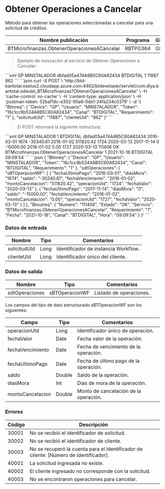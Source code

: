 # Obtener Operaciones a Cancelar 

Método para obtener las operaciones seleccionadas a cancelar para una solicitud de créditos. 

Nombre publicación | Programa | Global/País 
--------- | ----------- | ----------- 
BTMicrofinanzas.ObtenerOperacionesACancelar | RBTPG364 | Global 

> Ejemplo de invocación al servicio de Obtener Operaciones a Cancelar: 

<code-group> 
<code-block title="XML" active> 
```xml 
<soapenv:Envelope xmlns:soapenv="http://schemas.xmlsoap.org/soap/envelope/" xmlns:bts="http://uy.com.dlya.bantotal/BTSOA/"> 
   <soapenv:Header/> 
   <soapenv:Body> 
      <bts:BTMicrofinanzas.ObtenerOperacionesACancelar> 
         <bts:Btinreq> 
            <bts:Device>GP</bts:Device> 
            <bts:Usuario>MINSTALADOR</bts:Usuario> 
            <bts:Token>dbfad05a474A8B5C60A82434</bts:Token> 
            <bts:Canal>BTDIGITAL</bts:Canal> 
            <bts:Requerimiento>1</bts:Requerimiento> 
         </bts:Btinreq> 
         <bts:solicitudUId>11887</bts:solicitudUId> 
         <bts:clienteUId>862</bts:clienteUId> 
      </bts:BTMicrofinanzas.ObtenerOperacionesACancelar> 
   </soapenv:Body> 
</soapenv:Envelope> 
``` 
</code-block> 

<code-block title="JSON"> 
```json 
curl -X POST \ 
	'http://btd-bantotal.eastus2.cloudapp.azure.com:4462/btdeveloper/servlet/com.dlya.bantotal.odwsbt_BTMicrofinanzas?ObtenerOperacionesACancelar' \ 
	-H 'cache-control: no-cache' \ 
	-H 'content-type: application/json' \ 
	-H 'postman-token: 52baf1dc-e302-90a6-0de1-24fa234c0379' \ 
	-d '{ 
	"Btinreq": { 
	  "Device": "GP", 
	  "Usuario": "MINSTALADOR", 
	  "Token": "16c1cc9b534A8B5C60A82434", 
	  "Canal": "BTDIGITAL", 
	  "Requerimiento": "1" 
	}, 
	"solicitudUId": "11887", 
	"clienteUId": "862" 
}' 
``` 
</code-block> 
</code-group> 

> El POST retornará la siguiente estructura: 

<code-group> 
<code-block title="XML" active> 
```xml 
<SOAP-ENV:Envelope xmlns:SOAP-ENV="http://schemas.xmlsoap.org/soap/envelope/" xmlns:xsd="http://www.w3.org/2001/XMLSchema" xmlns:SOAP-ENC="http://schemas.xmlsoap.org/soap/encoding/" xmlns:xsi="http://www.w3.org/2001/XMLSchema-instance"> 
   <SOAP-ENV:Body> 
      <BTMicrofinanzas.ObtenerOperacionesACancelarResponse xmlns="http://uy.com.dlya.bantotal/BTSOA/"> 
         <Btinreq> 
            <Device>GP</Device> 
            <Usuario>MINSTALADOR</Usuario> 
            <Requerimiento>1</Requerimiento> 
            <Canal>BTDIGITAL</Canal> 
            <Token>dbfad05a474A8B5C60A82434</Token> 
         </Btinreq> 
         <sdtOperaciones> 
            <sBTOperacionWF> 
               <fechaUltimoPago>2016-03-01</fechaUltimoPago> 
               <diasMora>1674</diasMora> 
               <saldo>-30340.61</saldo> 
               <fechaVencimiento>2016-01-02</fechaVencimiento> 
               <montoCancelacion>511820.42</montoCancelacion> 
               <operacionUId>1724</operacionUId> 
               <fechaValor>2020-03-13</fechaValor> 
            </sBTOperacionWF> 
            <sBTOperacionWF> 
               <fechaUltimoPago>2017-11-14</fechaUltimoPago> 
               <diasMora>0</diasMora> 
               <saldo>-15000.00</saldo> 
               <fechaVencimiento>2016-01-02</fechaVencimiento> 
               <montoCancelacion>0.00</montoCancelacion> 
               <operacionUId>1727</operacionUId> 
               <fechaValor>2020-03-13</fechaValor> 
            </sBTOperacionWF> 
         </sdtOperaciones> 
         <Erroresnegocio></Erroresnegocio> 
         <Btoutreq> 
            <Numero>111406</Numero> 
            <Estado>OK</Estado> 
            <Servicio>BTMicrofinanzas.ObtenerOperacionesACancelar</Servicio> 
            <Requerimiento>1</Requerimiento> 
            <Fecha>2021-10-18</Fecha> 
            <Canal>BTDIGITAL</Canal> 
            <Hora>09:09:54</Hora> 
         </Btoutreq> 
      </BTMicrofinanzas.ObtenerOperacionesACancelarResponse> 
   </SOAP-ENV:Body> 
</SOAP-ENV:Envelope> 
``` 
</code-block> 

<code-block title="JSON"> 
```json 
{ 
   "Btinreq": { 
      "Device": "GP", 
      "Usuario": "MINSTALADOR", 
      "Token": "16c1cc9b534A8B5C60A82434", 
      "Canal": "BTDIGITAL", 
      "Requerimiento": "1" 
   }, 
   "sdtOperaciones": { 
      "sBTOperacionWF": [ 
      { 
         "fechaUltimoPago": "2016-03-01", 
         "diasMora": "1674", 
         "saldo": "-30340.61", 
         "fechaVencimiento": "2016-01-02", 
         "montoCancelacion": "511820.42", 
         "operacionUId": "1724", 
         "fechaValor": "2020-03-13" 
      }, 
      { 
         "fechaUltimoPago": "2017-11-14", 
         "diasMora": "0", 
         "saldo": "-15000.00", 
         "fechaVencimiento": "2016-01-02", 
         "montoCancelacion": "0.00", 
         "operacionUId": "1727", 
         "fechaValor": "2020-03-13" 
      } 
      ] 
   }, 
   "Btoutreq": { 
      "Numero": "111406", 
      "Estado": "OK", 
      "Servicio": "BTMicrofinanzas.ObtenerOperacionesACancelar", 
      "Requerimiento": "1", 
      "Fecha": "2021-10-18", 
      "Canal": "BTDIGITAL", 
      "Hora": "09:09:54" 
   } 
}' 
``` 
</code-block> 
</code-group> 

### Datos de entrada 

Nombre | Tipo | Comentarios 
--------- | ----------- | ----------- 
solicitudUId | Long | Identificador de instancia Workflow. 
clienteUId | Long | Identificador único del cliente. 

### Datos de salida 

Nombre | Tipo | Comentarios 
--------- | ----------- | ----------- 
sdtOperaciones | sBTOperacionWF | Listado de operaciones. 

Los campos del tipo de dato estructurado sBTOperacionWF son los siguientes: 

Campo | Tipo | Comentarios 
--------- | ----------- | ----------- 
operacionUId | Long | Identificador único de operación. 
fechaValor | Date | Fecha valor de la operación. 
fechaVencimiento | Date | Fecha de vencimiento de la operación. 
fechaUltimoPago | Date | Fecha de último pago de la operación. 
saldo | Double | Saldo de la operación. 
diasMora | Int | Días de mora de la operación. 
montoCancelacion | Double | Monto de cancelación de la operación. 

### Errores 

Código | Descripción 
----------- | ----------- 
30001 | No se recibió el identificador de solicitud. 
30002 | No se recibió el identificador de cliente. 
30003 | No se recuperó la cuenta para el identificador de cliente: [Número de identificador]. 
40001 | La solicitud ingresada no existe. 
40002 | El cliente ingresado no corresponde con la solicitud. 
40003 | No se encontraron operaciones para cancelar. 

 
